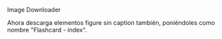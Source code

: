 
Image Downloader

Ahora descarga elementos figure sin caption también, poniéndoles como nombre "Flashcard - index".

